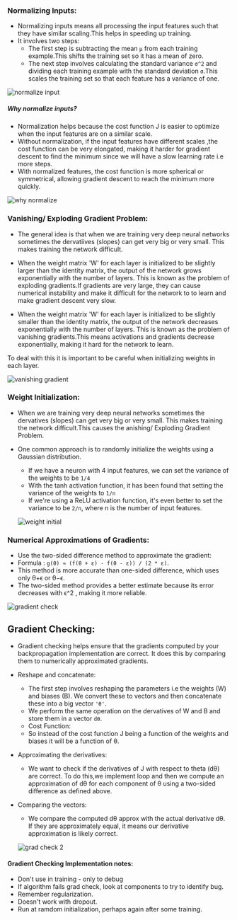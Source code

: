 ### Normalizing Inputs:
- Normalizing inputs means all  processing the input features such that they have similar scaling.This helps in speeding up training.
- It involves two steps:
  - The first step is subtracting the mean `μ` from each training example.This shifts the training set so it has a mean of zero.
  - The next step involves calculating the standard variance `σ^2` and dividing each training example with the standard deviation `σ`.This scales the training set so that each feature has a variance of one.

![normalize input](https://github.com/user-attachments/assets/adac1149-6958-4869-a7c8-7005df83f0a2)

##### Why normalize inputs?
- Normalization helps because the cost function J is easier to optimize when the input features are on a similar scale.
- Without normalization, if the input features have different scales ,the cost function can be very elongated, making it harder for gradient descent to find the minimum since we will have a slow learning rate  i.e more steps.
- With normalized features, the cost function is more spherical or symmetrical, allowing gradient descent to reach the minimum more quickly.

![why normalize](https://github.com/user-attachments/assets/2f1ef8dc-e752-4f28-9752-0c5e128a9884)

### Vanishing/ Exploding Gradient Problem:
- The general idea is that when we are training very deep neural networks sometimes the dervatiives (slopes) can get very big or very small. This makes training the network difficult.

- When the weight matrix 'W' for each layer is initialized to be slightly larger than the identity matrix, the output of the network grows exponentially with the number of layers. This is known as the problem of exploding gradients.If gradients are very large, they can cause numerical instability and make it difficult for the network to to learn and make gradient descent very slow.

- When the weight matrix 'W' for each layer is initialized to be slightly smaller than the identity matrix, the output of the network decreases exponentially with the number of layers. This is known as the problem of vanishing gradients.This means activations and gradients decrease exponentially, making it hard for the network to learn.

To deal with this it is important to be careful when initializing weights in each layer.

![vanishing gradient](https://github.com/user-attachments/assets/6163d9db-e49a-4391-9764-6e28e20c3d3d)

### Weight Initialization:
- When we are training very deep neural networks sometimes the dervatives (slopes) can get very big or very small. This makes training the network difficult.This causes the anishing/ Exploding Gradient Problem.
- One common approach is to randomly initialize the weights using a Gaussian distribution. 
  - If we have a neuron with 4 input features, we can set the variance of the weights to be `1/4` 
  - With the tanh activation function, it has been found that setting the variance of the weights to `1/n`
  - If we're using a ReLU activation function, it's even better to set the variance to be `2/n`, where n is the number of input features.

  ![weight initial](https://github.com/user-attachments/assets/c6b3594d-e924-4d23-87b0-0da3b0946f3d)

### Numerical Approximations of Gradients:

- Use the two-sided difference method to approximate the gradient:
 - Formula : `g(θ) ≈ (f(θ + ε) - f(θ - ε)) / (2 * ε)`.
 - This method is more accurate than one-sided difference, which uses only θ+ϵ or θ−ϵ.
 - The two-sided method provides a better estimate because its error decreases with ϵ^2 , making it more reliable.

 ![gradient check](https://github.com/user-attachments/assets/308191dd-d609-4cbd-a0a2-d5d3f2aa5cb3)

## Gradient Checking:
- Gradient checking helps ensure that the gradients computed by your backpropagation implementation are correct. It does this by comparing them to numerically approximated gradients.

- Reshape and concatenate: 
  - The first step involves reshaping the parameters i.e the weights (W) and biases (B). We convert these to vectors and then concatenate these into a big vector `'θ'`.
  - We perform the same operation on the dervatives of W  and B  and store them in a vector `dθ`.
  - Cost Function:
  - So instead of the cost function J being a function of the weights and biases it will be a function of θ.
- Approximating the derivatives: 
  - We want to check if the derivatives of J with respect to theta (dθ) are correct. To do this,we implement  loop and then we compute an approximation of dθ for each component of θ using a two-sided difference as defined above.
- Comparing the vectors: 
  - We compare the computed dθ approx with the actual derivative dθ. If they are approximately equal, it means our derivative approximation is likely correct.

  ![grad check 2](https://github.com/user-attachments/assets/dac6bd10-0fa8-4749-8a03-54a16296ccc3)

#### Gradient Checking Implementation notes:
  - Don't use in training - only to debug
  - If algorithm fails grad check, look at components to try to identify bug.
  - Remember regularization.
  - Doesn't work with dropout.
  - Run at ramdom initialization, perhaps again after some training.








